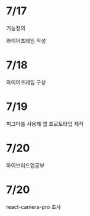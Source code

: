 # 7/17

기능정의

와이어프레임 작성

# 7/18

와이어프레임 구상

# 7/19

피그마를 사용해 앱 프로토타입 제작

# 7/20

하이브리드앱공부

# 7/20

react-camera-pro 조사

